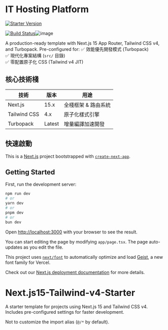 # IT Hosting Platform
[![Starter Version](https://img.shields.io/badge/version-0.1.0-blue)](https://github.com/philip2Death/IT-Hosting/releases)

[![Build Status](https://img.shields.io/badge/build-passing-green)](https://github.com/philip2Death/IT-Hosting/actions)![image](https://github.com/user-attachments/assets/19bd6857-ce51-4352-9f11-202182072974)


A production-ready template with Next.js 15 App Router, Tailwind CSS v4, and Turbopack. Pre-configured for:
✅ 效能優先開發模式 (Turbopack)  
✅ 現代化專案結構 (`src/` 目錄)  
✅ 零配置原子化 CSS (Tailwind v4 JIT)

## 核心技術棧
| 技術          | 版本   | 用途                     |
|---------------|--------|--------------------------|
| Next.js       | 15.x   | 全棧框架 & 路由系統       |
| Tailwind CSS  | 4.x    | 原子化樣式引擎           |
| Turbopack     | Latest | 增量編譯加速開發         |

## 快速啟動
This is a [Next.js](https://nextjs.org) project bootstrapped with [`create-next-app`](https://nextjs.org/docs/app/api-reference/cli/create-next-app).

## Getting Started

First, run the development server:

```bash
npm run dev
# or
yarn dev
# or
pnpm dev
# or
bun dev
```

Open [http://localhost:3000](http://localhost:3000) with your browser to see the result.

You can start editing the page by modifying `app/page.tsx`. The page auto-updates as you edit the file.

This project uses [`next/font`](https://nextjs.org/docs/app/building-your-application/optimizing/fonts) to automatically optimize and load [Geist](https://vercel.com/font), a new font family for Vercel.



Check out our [Next.js deployment documentation](https://nextjs.org/docs/app/building-your-application/deploying) for more details.
# Next.js15-Tailwind-v4-Starter
A starter template for projects using Next.js 15 and Tailwind CSS v4. Includes pre-configured settings for faster development.

Not to customize the import alias (`@/*` by default).
